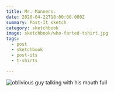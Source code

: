 ```yaml
---
title: Mr. Manners.
date: 2020-04-22T18:00:00.000Z
summary: Post-It sketch
category: sketchbook
image: sketchbook/who-farted-tshirt.jpg 
tags:
  - post 
  - sketchbook
  - post-its
  - t-shirts

---
```


![oblivious guy talking with his mouth full](/static/img/sketchbook/who-farted-tshirt.jpg )

